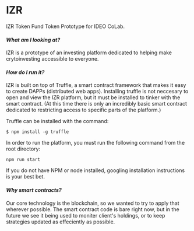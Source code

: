 # IZR
IZR Token Fund Token Prototype for IDEO CoLab.

#### _What am I looking at?_

IZR is a prototype of an investing platform dedicated to helping make crytoinvesting accessible to everyone. 

#### _How do I run it?_

IZR is built on top of Truffle, a smart contract framework that makes it easy to create DAPPs (distributed web apps). Installing truffle is not neccesary to open and view the IZR platform, but it must be installed to tinker with the smart contract. (At this time there is only an incredibly basic smart contract dedicated to restricting access to specific parts of the platform.) 

Truffle can be installed with the command:

`$ npm install -g truffle` 

In order to run the platform, you must run the following command from the root directory: 

`npm run start`

If you do not have NPM or node installed, googling installation instructions is your best bet.

#### _Why smart contracts?_

Our core technology is the blockchain, so we wanted to try to apply that wherever possible. The smart contract code is bare right now, but in the future we see it being used to moniter client's holdings, or to keep strategies updated as effeciently as possible.




